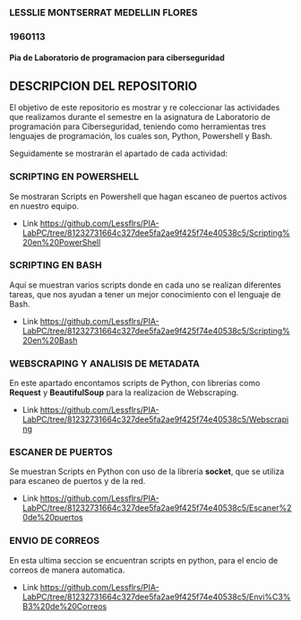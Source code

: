 ### LESSLIE MONTSERRAT MEDELLIN FLORES
### 1960113


#### Pia de Laboratorio de programacion para ciberseguridad 

## DESCRIPCION DEL REPOSITORIO
El objetivo de este repositorio es mostrar y re coleccionar las actividades que realizamos durante el semestre en la asignatura de Laboratorio de programación para Ciberseguridad, teniendo como herramientas tres lenguajes de programación, los cuales son, Python, Powershell y Bash. 

Seguidamente se mostrarán el apartado de cada actividad:

### SCRIPTING EN POWERSHELL 

Se mostraran Scripts en Powershell que hagan escaneo de puertos activos en nuestro equipo. 

- Link https://github.com/Lessflrs/PIA-LabPC/tree/81232731664c327dee5fa2ae9f425f74e40538c5/Scripting%20en%20PowerShell

### SCRIPTING EN BASH 

Aquí se muestran varios scripts donde en cada uno se realizan diferentes tareas, que nos ayudan a tener un mejor conocimiento con el lenguaje de Bash.

- Link https://github.com/Lessflrs/PIA-LabPC/tree/81232731664c327dee5fa2ae9f425f74e40538c5/Scripting%20en%20Bash

### WEBSCRAPING Y ANALISIS DE METADATA 

En este apartado encontamos scripts de Python, con librerias como **Request** y **BeautifulSoup** para la realizacion de Webscraping.

- Link https://github.com/Lessflrs/PIA-LabPC/tree/81232731664c327dee5fa2ae9f425f74e40538c5/Webscraping

### ESCANER DE PUERTOS 

Se muestran Scripts en Python con uso de la libreria **socket**, que se utiliza para escaneo de puertos y de la red.

- Link https://github.com/Lessflrs/PIA-LabPC/tree/81232731664c327dee5fa2ae9f425f74e40538c5/Escaner%20de%20puertos

### ENVIO DE CORREOS 

En esta ultima seccion se encuentran scripts en python, para el encio de correos de manera automatica. 

- Link https://github.com/Lessflrs/PIA-LabPC/tree/81232731664c327dee5fa2ae9f425f74e40538c5/Envi%C3%B3%20de%20Correos
